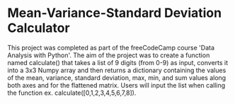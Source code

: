# Mean-Variance-Standard Deviation Calculator

This project was completed as part of the freeCodeCamp course 'Data Analysis with Python'. The aim of the project was to create a function named calculate() that takes a list of 9 digits (from 0-9) as input, converts it 
into a 3x3 Numpy array and then returns a dictionary containing the values of the mean, variance, standard deviation, max, min, and sum values along both axes and for the flattened matrix. 
Users will input the list when calling the function ex. calculate([0,1,2,3,4,5,6,7,8]).

